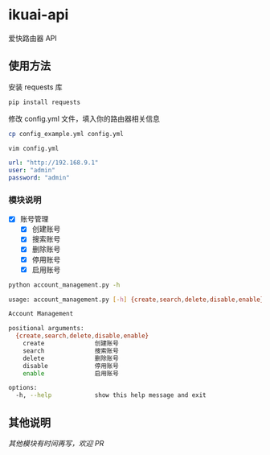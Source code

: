# ikuai-api

爱快路由器 API

## 使用方法

安装 requests 库
```sh
pip install requests
```

修改 config.yml 文件，填入你的路由器相关信息

```sh
cp config_example.yml config.yml
```

```sh
vim config.yml
```

```yml
url: "http://192.168.9.1"
user: "admin"
password: "admin"
```

### 模块说明
- [x] 账号管理
    - [x] 创建账号
    - [x] 搜索账号
    - [x] 删除账号
    - [x] 停用账号
    - [x] 启用账号

```sh
python account_management.py -h
```
```sh
usage: account_management.py [-h] {create,search,delete,disable,enable} ...

Account Management

positional arguments:
  {create,search,delete,disable,enable}
    create              创建账号
    search              搜索账号
    delete              删除账号
    disable             停用账号
    enable              启用账号

options:
  -h, --help            show this help message and exit
```

## 其他说明

*其他模块有时间再写，欢迎 PR*
